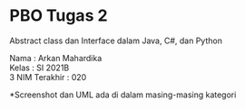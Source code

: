 # PBO Tugas 2
Abstract class dan Interface dalam Java, C#, dan Python

Nama  : Arkan Mahardika\
Kelas : SI 2021B\
3 NIM Terakhir  : 020

*Screenshot dan UML ada di dalam masing-masing kategori
